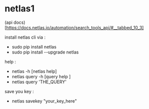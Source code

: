 # netlas1

(api docs)[https://docs.netlas.io/automation/search_tools_api/#__tabbed_10_3]

install netlas cli via :
- sudo pip install netlas
- sudo pip install --upgrade netlas

help :
- netlas -h       [netlas help]
- netlas query -h [query help ]
- netlas query 'THE_QUERY'

save you key :
- netlas savekey "your_key_here"
